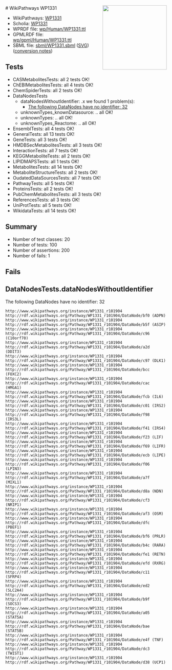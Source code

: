 <img style="float: right; width: 200px" src="../logo.png" />
# WikiPathways WP1331

* WikiPathways: [WP1331](https://identifiers.org/wikipathways:WP1331)
* Scholia: [WP1331](https://scholia.toolforge.org/wikipathways/WP1331)
* WPRDF file: [wp/Human/WP1331.ttl](../wp/Human/WP1331.ttl)
* GPMLRDF file: [wp/gpml/Human/WP1331.ttl](../wp/gpml/Human/WP1331.ttl)
* SBML file: [sbml/WP1331.sbml](../sbml/WP1331.sbml) ([SVG](../sbml/WP1331.svg)) ([conversion notes](../sbml/WP1331.txt))

## Tests
* CASMetabolitesTests: all 2 tests OK!
* ChEBIMetabolitesTests: all 4 tests OK!
* ChemSpiderTests: all 2 tests OK!
* DataNodesTests
    * dataNodesWithoutIdentifier: .x we found 1 problem(s):
        * [The following DataNodes have no identifier: 32](#8792c4d0)
    * unknownTypes_knownDatasource: .. all OK!
    * unknownTypes: .. all OK!
    * unknownTypes_Reactome: .. all OK!
* EnsemblTests: all 4 tests OK!
* GeneralTests: all 13 tests OK!
* GeneTests: all 3 tests OK!
* HMDBSecMetabolitesTests: all 3 tests OK!
* InteractionTests: all 7 tests OK!
* KEGGMetaboliteTests: all 2 tests OK!
* LIPIDMAPSTests: all 1 tests OK!
* MetabolitesTests: all 14 tests OK!
* MetaboliteStructureTests: all 2 tests OK!
* OudatedDataSourcesTests: all 7 tests OK!
* PathwayTests: all 5 tests OK!
* ProteinsTests: all 2 tests OK!
* PubChemMetabolitesTests: all 3 tests OK!
* ReferencesTests: all 3 tests OK!
* UniProtTests: all 5 tests OK!
* WikidataTests: all 14 tests OK!


## Summary

* Number of test classes: 20
* Number of tests: 100
* Number of assertions: 200
* Number of fails: 1

## Fails

<a name="8792c4d0" />

## DataNodesTests.dataNodesWithoutIdentifier

The following DataNodes have no identifier: 32
```
http://www.wikipathways.org/instance/WP1331_r101904 http://rdf.wikipathways.org/Pathway/WP1331_r101904/DataNode/bf0 (ADPN)
http://www.wikipathways.org/instance/WP1331_r101904 http://rdf.wikipathways.org/Pathway/WP1331_r101904/DataNode/b5f (ASIP)
http://www.wikipathways.org/instance/WP1331_r101904 http://rdf.wikipathways.org/Pathway/WP1331_r101904/DataNode/c96 (C10orf70)
http://www.wikipathways.org/instance/WP1331_r101904 http://rdf.wikipathways.org/Pathway/WP1331_r101904/DataNode/a2d (DDIT3)
http://www.wikipathways.org/instance/WP1331_r101904 http://rdf.wikipathways.org/Pathway/WP1331_r101904/DataNode/c97 (DLK1)
http://www.wikipathways.org/instance/WP1331_r101904 http://rdf.wikipathways.org/Pathway/WP1331_r101904/DataNode/bcc (FOXC2)
http://www.wikipathways.org/instance/WP1331_r101904 http://rdf.wikipathways.org/Pathway/WP1331_r101904/DataNode/cac (HMGA1)
http://www.wikipathways.org/instance/WP1331_r101904 http://rdf.wikipathways.org/Pathway/WP1331_r101904/DataNode/fcb (IL6)
http://www.wikipathways.org/instance/WP1331_r101904 http://rdf.wikipathways.org/Pathway/WP1331_r101904/DataNode/c01 (IRS2)
http://www.wikipathways.org/instance/WP1331_r101904 http://rdf.wikipathways.org/Pathway/WP1331_r101904/DataNode/f98 (IRS3L)
http://www.wikipathways.org/instance/WP1331_r101904 http://rdf.wikipathways.org/Pathway/WP1331_r101904/DataNode/f41 (IRS4)
http://www.wikipathways.org/instance/WP1331_r101904 http://rdf.wikipathways.org/Pathway/WP1331_r101904/DataNode/f23 (LIF)
http://www.wikipathways.org/instance/WP1331_r101904 http://rdf.wikipathways.org/Pathway/WP1331_r101904/DataNode/f69 (LIFR)
http://www.wikipathways.org/instance/WP1331_r101904 http://rdf.wikipathways.org/Pathway/WP1331_r101904/DataNode/ecb (LIPE)
http://www.wikipathways.org/instance/WP1331_r101904 http://rdf.wikipathways.org/Pathway/WP1331_r101904/DataNode/f06 (LPIN3)
http://www.wikipathways.org/instance/WP1331_r101904 http://rdf.wikipathways.org/Pathway/WP1331_r101904/DataNode/a7f (MIXL1)
http://www.wikipathways.org/instance/WP1331_r101904 http://rdf.wikipathways.org/Pathway/WP1331_r101904/DataNode/d8a (NDN)
http://www.wikipathways.org/instance/WP1331_r101904 http://rdf.wikipathways.org/Pathway/WP1331_r101904/DataNode/cf3 (NRIP1)
http://www.wikipathways.org/instance/WP1331_r101904 http://rdf.wikipathways.org/Pathway/WP1331_r101904/DataNode/af3 (OSM)
http://www.wikipathways.org/instance/WP1331_r101904 http://rdf.wikipathways.org/Pathway/WP1331_r101904/DataNode/dfc (PBEF1)
http://www.wikipathways.org/instance/WP1331_r101904 http://rdf.wikipathways.org/Pathway/WP1331_r101904/DataNode/bf6 (PRLR)
http://www.wikipathways.org/instance/WP1331_r101904 http://rdf.wikipathways.org/Pathway/WP1331_r101904/DataNode/b4c (RARA)
http://www.wikipathways.org/instance/WP1331_r101904 http://rdf.wikipathways.org/Pathway/WP1331_r101904/DataNode/fe1 (RETN)
http://www.wikipathways.org/instance/WP1331_r101904 http://rdf.wikipathways.org/Pathway/WP1331_r101904/DataNode/efd (RXRG)
http://www.wikipathways.org/instance/WP1331_r101904 http://rdf.wikipathways.org/Pathway/WP1331_r101904/DataNode/c11 (SFRP4)
http://www.wikipathways.org/instance/WP1331_r101904 http://rdf.wikipathways.org/Pathway/WP1331_r101904/DataNode/ed2 (SLC2A4)
http://www.wikipathways.org/instance/WP1331_r101904 http://rdf.wikipathways.org/Pathway/WP1331_r101904/DataNode/b9f (SOCS3)
http://www.wikipathways.org/instance/WP1331_r101904 http://rdf.wikipathways.org/Pathway/WP1331_r101904/DataNode/a05 (STAT5A)
http://www.wikipathways.org/instance/WP1331_r101904 http://rdf.wikipathways.org/Pathway/WP1331_r101904/DataNode/bae (STAT5B)
http://www.wikipathways.org/instance/WP1331_r101904 http://rdf.wikipathways.org/Pathway/WP1331_r101904/DataNode/e4f (TNF)
http://www.wikipathways.org/instance/WP1331_r101904 http://rdf.wikipathways.org/Pathway/WP1331_r101904/DataNode/dc3 (TWIST1)
http://www.wikipathways.org/instance/WP1331_r101904 http://rdf.wikipathways.org/Pathway/WP1331_r101904/DataNode/d38 (UCP1)
```

